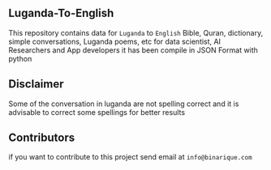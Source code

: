 ## Luganda-To-English
This repository contains data for `Luganda` to `English` Bible, Quran, dictionary, simple conversations, Luganda poems, etc for data scientist, AI Researchers and App developers
it has been compile in JSON Format with python 
## Disclaimer
 Some of the conversation in luganda are not spelling correct and it is advisable to correct some spellings for better results

## Contributors
if you want to contribute to this project send email at `info@binarique.com`